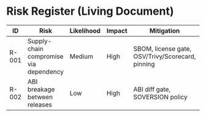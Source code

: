 <!-- SPDX-License-Identifier: Apache-2.0 -->
# Risk Register (Living Document)

| ID | Risk | Likelihood | Impact | Mitigation | Owner | Status |
|----|------|------------|--------|------------|-------|--------|
| R-001 | Supply-chain compromise via dependency | Medium | High | SBOM, license gate, OSV/Trivy/Scorecard, pinning | Sec Team | Open |
| R-002 | ABI breakage between releases | Low | High | ABI diff gate, SOVERSION policy | Core | Open |
